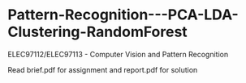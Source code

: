 # Pattern-Recognition---PCA-LDA-Clustering-RandomForest
ELEC97112/ELEC97113 - Computer Vision and Pattern Recognition

Read brief.pdf for assignment and report.pdf for solution
